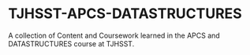 # TJHSST-APCS-DATASTRUCTURES
A collection of Content and Coursework learned in the APCS and DATASTRUCTURES course at TJHSST.
